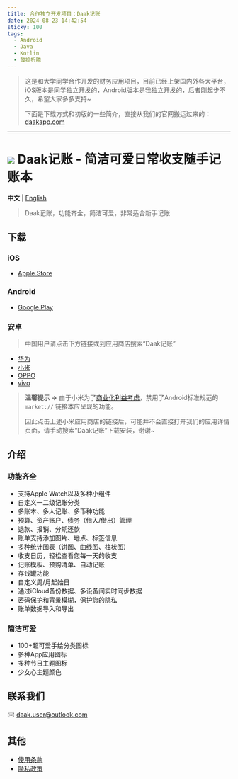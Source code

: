 ```yaml
---
title: 合作独立开发项目：Daak记账
date: 2024-08-23 14:42:54
sticky: 100
tags:
  - Android
  - Java
  - Kotlin
  - 鼓捣折腾
---
```


> 这是和大学同学合作开发的财务应用项目，目前已经上架国内外各大平台，iOS版本是同学独立开发的，Android版本是我独立开发的，后者刚起步不久，希望大家多多支持~
> 
> 下面是下载方式和初版的一些简介，直接从我们的官网搬运过来的：[daakapp.com](https://daakapp.com/)

---

# ![](https://daakapp.com/favicon-32x32.webp) Daak记账 - 简洁可爱日常收支随手记账本

**中文** | [English](https://daakapp.com/en/)

> Daak记账，功能齐全，简洁可爱，非常适合新手记账

## 下载

### iOS

- [Apple Store](https://apps.apple.com/cn/app/daak%E8%AE%B0%E8%B4%A6-%E7%AE%80%E6%B4%81%E5%8F%AF%E7%88%B1%E6%97%A5%E5%B8%B8%E6%94%B6%E6%94%AF%E9%9A%8F%E6%89%8B%E8%AE%B0%E8%B4%A6%E6%9C%AC/id1505160194)

### Android

- [Google Play](https://play.google.com/store/apps/details?id=com.lovelyduck.daak)

### 安卓

> 中国用户请点击下方链接或到应用商店搜索“Daak记账”

- [华为](appmarket://details?id=com.lovelyduck.daak)
- [小米](mimarket://details?id=com.lovelyduck.daak)
- [OPPO](oppomarket://details?packagename=com.lovelyduck.daak)
- [vivo](vivomarket://details?id=com.lovelyduck.daak)

> **温馨提示 ->** 由于小米为了[商业化利益考虑](https://dev.mi.com/distribute/doc/details?pId=1729)，禁用了Android标准规范的 `market://` 链接本应呈现的功能。
>
> 因此点击上述小米应用商店的链接后，可能并不会直接打开我们的应用详情页面，请手动搜索“Daak记账”下载安装，谢谢~

## 介绍

### 功能齐全

- 支持Apple Watch以及多种小组件
- 自定义一二级记账分类
- 多账本、多人记账、多币种功能
- 预算、资产账户、债务（借入/借出）管理
- 退款、报销、分期还款
- 账单支持添加图片、地点、标签信息
- 多种统计图表（饼图、曲线图、柱状图）
- 收支日历，轻松查看您每一天的收支
- 记账模板、预购清单、自动记账
- 存钱罐功能
- 自定义周/月起始日
- 通过iCloud备份数据、多设备间实时同步数据
- 密码保护和背景模糊，保护您的隐私
- 账单数据导入和导出

### 简洁可爱

- 100+超可爱手绘分类图标
- 多种App应用图标
- 多种节日主题图标
- 少女心主题颜色

## 联系我们

✉️ daak.user@outlook.com

## 其他

- [使用条款](https://docs.qq.com/doc/DT1FjcGdobERlRVhq)
- [隐私政策](https://docs.qq.com/doc/DT3B3YmtzZFlJb2tr)
